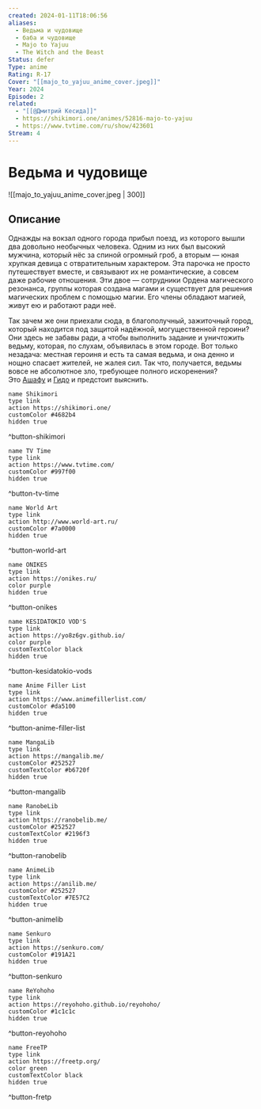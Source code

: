 ```yaml
---
created: 2024-01-11T18:06:56
aliases:
  - Ведьма и чудовище
  - баба и чудовище
  - Majo to Yajuu
  - The Witch and the Beast
Status: defer
Type: anime
Rating: R-17
Cover: "[[majo_to_yajuu_anime_cover.jpeg]]"
Year: 2024
Episode: 2
related:
  - "[[@Дмитрий Кесида]]"
  - https://shikimori.one/animes/52816-majo-to-yajuu
  - https://www.tvtime.com/ru/show/423601
Stream: 4
---
```


# Ведьма и чудовище

![[majo_to_yajuu_anime_cover.jpeg | 300]]


## Описание

Однажды на вокзал одного города прибыл поезд, из которого вышли два довольно необычных человека. Одним из них был высокий мужчина, который нёс за спиной огромный гроб, а вторым — юная хрупкая девица с отвратительным характером. Эта парочка не просто путешествует вместе, и связывают их не романтические, а совсем даже рабочие отношения. Эти двое — сотрудники Ордена магического резонанса, группы которая создана магами и существует для решения магических проблем с помощью магии. Его члены обладают магией, живут ею и работают ради неё.

Так зачем же они приехали сюда, в благополучный, зажиточный город, который находится под защитой надёжной, могущественной героини? Они здесь не забавы ради, а чтобы выполнить задание и уничтожить ведьму, которая, по слухам, объявилась в этом городе. Вот только незадача: местная героиня и есть та самая ведьма, и она денно и нощно спасает жителей, не жалея сил. Так что, получается, ведьмы вовсе не абсолютное зло, требующее полного искоренения? Это [Ашафу](https://shikimori.one/characters/179170-ashaf) и [Гидо](https://shikimori.one/characters/157058-guideau) и предстоит выяснить.


```button
name Shikimori
type link
action https://shikimori.one/
customColor #4682b4
hidden true
```
^button-shikimori

```button
name TV Time
type link
action https://www.tvtime.com/
customColor #997f00
hidden true
```
^button-tv-time

```button
name World Art
type link
action http://www.world-art.ru/
customColor #7a0000
hidden true
```
^button-world-art

```button
name ONIKES
type link
action https://onikes.ru/
color purple
hidden true
```
^button-onikes

```button
name KESIDATOKIO VOD'S
type link
action https://yo8z6gv.github.io/
color purple
customTextColor black
hidden true
```
^button-kesidatokio-vods

```button
name Anime Filler List
type link
action https://www.animefillerlist.com/
customColor #da5100
hidden true
```
^button-anime-filler-list

```button
name MangaLib
type link
action https://mangalib.me/
customColor #252527
customTextColor #b6720f
hidden true
```
^button-mangalib

```button
name RanobeLib
type link
action https://ranobelib.me/
customColor #252527
customTextColor #2196f3
hidden true
```
^button-ranobelib

```button
name AnimeLib
type link
action https://anilib.me/
customColor #252527
customTextColor #7E57C2
hidden true
```
^button-animelib

```button
name Senkuro
type link
action https://senkuro.com/
customColor #191A21
hidden true
```
^button-senkuro

```button
name ReYohoho
type link
action https://reyohoho.github.io/reyohoho/
customColor #1c1c1c
hidden true
```
^button-reyohoho

```button
name FreeTP
type link
action https://freetp.org/
color green
customTextColor black
hidden true
```
^button-fretp
